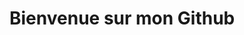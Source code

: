 # Bienvenue sur mon Github

<!---
aymericsgnth/aymericsgnth is a ✨ special ✨ repository because its `README.md` (this file) appears on your GitHub profile.
You can click the Preview link to take a look at your changes.
--->
